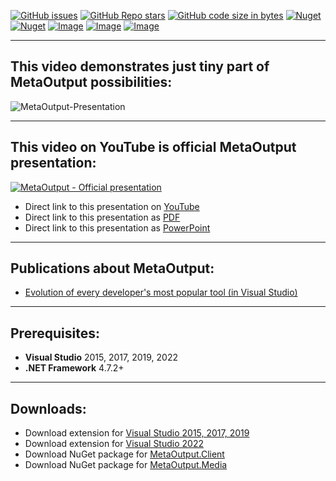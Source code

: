 [![GitHub issues](https://img.shields.io/github/issues/viacheslav-lozinskyi/MetaOutput)](https://github.com/viacheslav-lozinskyi/MetaOutput/issues)
[![GitHub Repo stars](https://img.shields.io/github/stars/viacheslav-lozinskyi/MetaOutput)](https://github.com/viacheslav-lozinskyi/MetaOutput/stargazers)
[![GitHub code size in bytes](https://img.shields.io/github/languages/code-size/viacheslav-lozinskyi/MetaOutput)](https://github.com/viacheslav-lozinskyi/MetaOutput)
[![Nuget](https://img.shields.io/nuget/dt/MetaOutput.Client)](https://www.nuget.org/packages/MetaOutput.Client)
[![Nuget](https://img.shields.io/nuget/v/MetaOutput.Client)](https://www.nuget.org/packages/MetaOutput.Client)
[![Image](https://img.shields.io/badge/VS-2022-blueviolet)](https://marketplace.visualstudio.com/items?itemName=ViacheslavLozinskyi.MetaOutput-2022)
[![Image](https://img.shields.io/badge/VS-2019-blueviolet)](https://marketplace.visualstudio.com/items?itemName=ViacheslavLozinskyi.MetaOutput-2019)
[![Image](https://img.shields.io/badge/VS-2017-blueviolet)](https://marketplace.visualstudio.com/items?itemName=ViacheslavLozinskyi.MetaOutput-2019)

---

## This video demonstrates just tiny part of MetaOutput possibilities:

![MetaOutput-Presentation](resource/video/Presentation1.gif)

---

## This video on YouTube is official MetaOutput presentation:

[![MetaOutput - Official presentation](https://img.youtube.com/vi/_BO40nyx0Qw/hqdefault.jpg)](https://www.youtube.com/watch?v=_BO40nyx0Qw?autoplay=1)

- Direct link to this presentation on [YouTube](https://www.youtube.com/watch?v=_BO40nyx0Qw?autoplay=1)
- Direct link to this presentation as [PDF](https://github.com/viacheslav-lozinskyi/MetaOutput/blob/main/resource/document/MetaOutput.pdf)
- Direct link to this presentation as [PowerPoint](https://github.com/viacheslav-lozinskyi/MetaOutput/blob/main/resource/document/MetaOutput.pptx)

---

## Publications about MetaOutput:

- [Evolution of every developer's most popular tool (in Visual Studio)](https://habr.com/ru/post/458300/)

---

## Prerequisites:

- **Visual Studio** 2015, 2017, 2019, 2022
- **.NET Framework** 4.7.2+

---

## Downloads:

- Download extension for [Visual Studio 2015, 2017, 2019](https://marketplace.visualstudio.com/items?itemName=ViacheslavLozinskyi.MetaOutput-2019)
- Download extension for [Visual Studio 2022](https://marketplace.visualstudio.com/items?itemName=ViacheslavLozinskyi.MetaOutput-2022)
- Download NuGet package for [MetaOutput.Client](https://www.nuget.org/packages/MetaOutput.Client)
- Download NuGet package for [MetaOutput.Media](https://www.nuget.org/packages/MetaOutput.Media)
